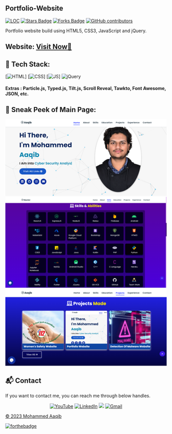 ## Portfolio-Website

<a href="https://github.com/findifucan/Portfolio-Mohammed-Aaqib"><img src="https://sloc.xyz/github/findifucan/Portfolio-Mohammed-Aaqib" alt="LOC"/></a>
<a href="https://github.com/findifucan/Portfolio-Mohammed-Aaqib"><img src="https://img.shields.io/github/stars/findifucan/Portfolio-Mohammed-Aaqib" alt="Stars Badge"/></a>
<a href="https://github.com/findifucan/Portfolio-Mohammed-Aaqib/network/members"><img src="https://img.shields.io/github/forks/findifucan/Portfolio-Mohammed-Aaqib" alt="Forks Badge"/></a>
<a href="https://github.com/findifucan/Portfolio-Mohammed-Aaqib/graphs/contributors"><img alt="GitHub contributors" src="https://img.shields.io/github/contributors/findifucan/Portfolio-Mohammed-Aaqib?color=2b9348"></a>

Portfolio website build using HTML5, CSS3, JavaScript and jQuery.

<h2> Website: 
<a href="https://itsmeaaqib.me/" target="_blank">Visit Now🚀</a>
</h2> 

## 📌 Tech Stack:
[![HTML](https://img.shields.io/badge/html5%20-%23E34F26.svg?&style=for-the-badge&logo=html5&logoColor=white)]
[![CSS](https://img.shields.io/badge/css3%20-%231572B6.svg?&style=for-the-badge&logo=css3&logoColor=white)]
[![JS](https://img.shields.io/badge/javascript%20-%23323330.svg?&style=for-the-badge&logo=javascript&logoColor=%23F7DF1E)]
<img alt="jQuery" src="https://img.shields.io/badge/jquery-%230769AD.svg?style=for-the-badge&logo=jquery&logoColor=white"/>

#### Extras : Particle.js, Typed.js, Tilt.js, Scroll Reveal, Tawkto, Font Awesome, JSON, etc.

## 📌 Sneak Peek of Main Page:
![mockup720](./assests/images/Screenshot%20(194).png)
![skillsmockup](./assests/images/Screenshot%20(195).png)
![mockup720](./assests/images/Screenshot%20(197).png)

<h2>📬 Contact</h2>

If you want to contact me, you can reach me through below handles.

<div align="center">

<a  href="https://www.youtube.com/channel/UCxNZYdUzC0P3l7zvpKBYgTA" target="_blank"><img alt="YouTube" src="https://img.shields.io/badge/Youtube-%23FF0000.svg?style=for-the-badge&logo=YouTube&logoColor=white" /></a>
<a  href="https://www.linkedin.com/in/urs-aaqib/" target="_blank"><img alt="LinkedIn" src="https://img.shields.io/badge/linkedin%20-%230077B5.svg?&style=for-the-badge&logo=linkedin&logoColor=white" /></a>
<a href="https://twitter.com/urs_aaqib" target="_blank"><img src="https://img.shields.io/badge/twitter-%2300acee.svg?&style=for-the-badge&logo=twitter&logoColor=white&alt=twitter" /></a>
<a href="mailto:aaqibmohammed7861@gmail.com"><img  alt="Gmail" src="https://img.shields.io/badge/Gmail-D14836?style=for-the-badge&logo=gmail&logoColor=white" />

</div>

© 2023 Mohammed Aaqib


[![forthebadge](https://forthebadge.com/images/badges/built-with-love.svg)](https://forthebadge.com)
